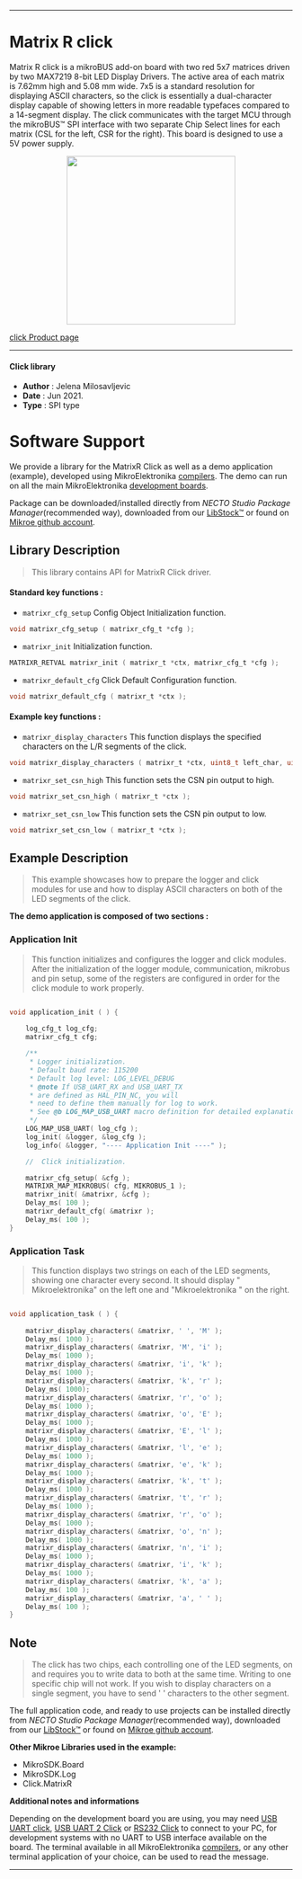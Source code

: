 
---
# Matrix R click

Matrix R click is a mikroBUS add-on board with two red 5x7 matrices driven by two MAX7219 8-bit LED Display Drivers. The active area of each matrix is 7.62mm high and 5.08 mm wide. 7x5 is a standard resolution for displaying ASCII characters, so the click is essentially a dual-character display capable of showing letters in more readable typefaces compared to a 14-segment display. The click communicates with the target MCU through the mikroBUS:tm: SPI interface with two separate Chip Select lines for each matrix (CSL for the left, CSR for the right). This board is designed to use a 5V power supply.

<p align="center">
  <img src="https://download.mikroe.com/images/click_for_ide/matrixr_click.png" height=300px>
</p>

[click Product page](https://www.mikroe.com/matrix-r-click)

---


#### Click library

- **Author**        : Jelena Milosavljevic
- **Date**          : Jun 2021.
- **Type**          : SPI type


# Software Support

We provide a library for the MatrixR Click
as well as a demo application (example), developed using MikroElektronika
[compilers](https://www.mikroe.com/necto-studio).
The demo can run on all the main MikroElektronika [development boards](https://www.mikroe.com/development-boards).

Package can be downloaded/installed directly from *NECTO Studio Package Manager*(recommended way), downloaded from our [LibStock&trade;](https://libstock.mikroe.com) or found on [Mikroe github account](https://github.com/MikroElektronika/mikrosdk_click_v2/tree/master/clicks).

## Library Description

> This library contains API for MatrixR Click driver.

#### Standard key functions :

- `matrixr_cfg_setup` Config Object Initialization function.
```c
void matrixr_cfg_setup ( matrixr_cfg_t *cfg );
```

- `matrixr_init` Initialization function.
```c
MATRIXR_RETVAL matrixr_init ( matrixr_t *ctx, matrixr_cfg_t *cfg );
```

- `matrixr_default_cfg` Click Default Configuration function.
```c
void matrixr_default_cfg ( matrixr_t *ctx );
```

#### Example key functions :

- `matrixr_display_characters` This function displays the specified characters on the L/R segments of the click.
```c
void matrixr_display_characters ( matrixr_t *ctx, uint8_t left_char, uint8_t right_char );
```

- `matrixr_set_csn_high` This function sets the CSN pin output to high.
```c
void matrixr_set_csn_high ( matrixr_t *ctx );
```

- `matrixr_set_csn_low` This function sets the CSN pin output to low.
```c
void matrixr_set_csn_low ( matrixr_t *ctx );
```

## Example Description

> This example showcases how to prepare the logger and click modules for use and how to display ASCII characters on both of the LED segments of the click.

**The demo application is composed of two sections :**

### Application Init

> This function initializes and configures the logger and click modules. After the initialization of the logger module, communication, mikrobus and pin setup, some of the registers are configured in order for the click module to work properly.

```c

void application_init ( ) {
   
    log_cfg_t log_cfg;
    matrixr_cfg_t cfg;

    /** 
     * Logger initialization.
     * Default baud rate: 115200
     * Default log level: LOG_LEVEL_DEBUG
     * @note If USB_UART_RX and USB_UART_TX 
     * are defined as HAL_PIN_NC, you will 
     * need to define them manually for log to work. 
     * See @b LOG_MAP_USB_UART macro definition for detailed explanation.
     */
    LOG_MAP_USB_UART( log_cfg );
    log_init( &logger, &log_cfg );
    log_info( &logger, "---- Application Init ----" );

    //  Click initialization.

    matrixr_cfg_setup( &cfg );
    MATRIXR_MAP_MIKROBUS( cfg, MIKROBUS_1 );
    matrixr_init( &matrixr, &cfg );
    Delay_ms( 100 );
    matrixr_default_cfg( &matrixr );
    Delay_ms( 100 );
}

```

### Application Task

> This function displays two strings on each of the LED segments, showing one character every second. It should display " Mikroelektronika" on the left one and "Mikroelektronika " on the right.

```c

void application_task ( ) {
   
    matrixr_display_characters( &matrixr, ' ', 'M' );
    Delay_ms( 1000 );
    matrixr_display_characters( &matrixr, 'M', 'i' );
    Delay_ms( 1000 );
    matrixr_display_characters( &matrixr, 'i', 'k' );
    Delay_ms( 1000 );
    matrixr_display_characters( &matrixr, 'k', 'r' );
    Delay_ms( 1000);
    matrixr_display_characters( &matrixr, 'r', 'o' );
    Delay_ms( 1000 );
    matrixr_display_characters( &matrixr, 'o', 'E' );
    Delay_ms( 1000 );
    matrixr_display_characters( &matrixr, 'E', 'l' );
    Delay_ms( 1000 );
    matrixr_display_characters( &matrixr, 'l', 'e' );
    Delay_ms( 1000 );
    matrixr_display_characters( &matrixr, 'e', 'k' );
    Delay_ms( 1000 );
    matrixr_display_characters( &matrixr, 'k', 't' );
    Delay_ms( 1000 );
    matrixr_display_characters( &matrixr, 't', 'r' );
    Delay_ms( 1000 );
    matrixr_display_characters( &matrixr, 'r', 'o' );
    Delay_ms( 1000 );
    matrixr_display_characters( &matrixr, 'o', 'n' );
    Delay_ms( 1000 );
    matrixr_display_characters( &matrixr, 'n', 'i' );
    Delay_ms( 1000 );
    matrixr_display_characters( &matrixr, 'i', 'k' );
    Delay_ms( 1000 );
    matrixr_display_characters( &matrixr, 'k', 'a' );
    Delay_ms( 100 );
    matrixr_display_characters( &matrixr, 'a', ' ' );
    Delay_ms( 100 );
}

```

## Note

> The click has two chips, each controlling one of the LED segments, on and requires you to write data to both at the same time. Writing to one specific chip will not work. If you wish to display characters on a single segment, you have to send ' ' characters to the other segment.

The full application code, and ready to use projects can be installed directly from *NECTO Studio Package Manager*(recommended way), downloaded from our [LibStock&trade;](https://libstock.mikroe.com) or found on [Mikroe github account](https://github.com/MikroElektronika/mikrosdk_click_v2/tree/master/clicks).

**Other Mikroe Libraries used in the example:**

- MikroSDK.Board
- MikroSDK.Log
- Click.MatrixR

**Additional notes and informations**

Depending on the development board you are using, you may need
[USB UART click](http://shop.mikroe.com/usb-uart-click),
[USB UART 2 Click](http://shop.mikroe.com/usb-uart-2-click) or
[RS232 Click](http://shop.mikroe.com/rs232-click) to connect to your PC, for
development systems with no UART to USB interface available on the board. The
terminal available in all MikroElektronika
[compilers](http://shop.mikroe.com/compilers), or any other terminal application
of your choice, can be used to read the message.

---
